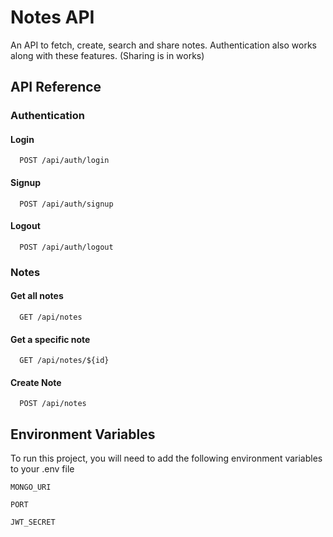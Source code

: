 # Notes API

An API to fetch, create, search and share notes. Authentication also works along with these features.
(Sharing is in works)

## API Reference

### Authentication

#### Login

```http
  POST /api/auth/login
```

#### Signup

```http
  POST /api/auth/signup
```

#### Logout

```http
  POST /api/auth/logout
```

### Notes

#### Get all notes

```http
  GET /api/notes
```

#### Get a specific note

```http
  GET /api/notes/${id}
```

#### Create Note

```http
  POST /api/notes
```

## Environment Variables

To run this project, you will need to add the following environment variables to your .env file

`MONGO_URI`

`PORT`

`JWT_SECRET`
